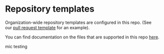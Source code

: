 # Repository templates

Organization-wide repository templates are configured in this repo. (See our [pull request template](.github/PULL_REQUEST_TEMPLATE/sql_pull_request_template.md) for an example).

You can find documentation on the files that are supported in this repo [here](https://docs.github.com/en/free-pro-team@latest/github/building-a-strong-community/creating-a-default-community-health-file).

mic testing
